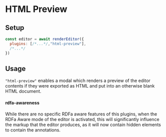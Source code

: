 # HTML Preview

## Setup
```javascript
const editor = await renderEditor({
  plugins: [/*...*/,"html-preview"], 
  /*...*/
})

```

## Usage

`"html-preview"` enables a modal which renders a preview of the editor contents if they were exported as HTML and put into an otherwise blank HTML document.


#### rdfa-awareness

While there are no specific RDFa aware features of this plugins, when the RDFa Aware mode of the editor is activated, this will significantly influence the markup that the editor produces, as it will now contain hidden elements to contain the annotations.
